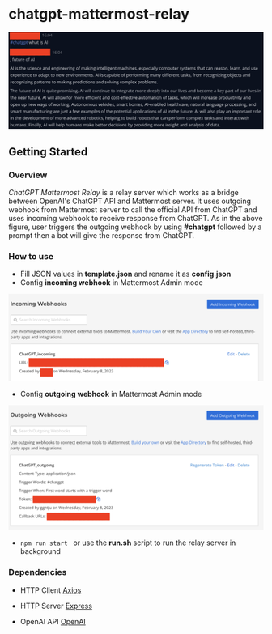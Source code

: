 # chatgpt-mattermost-relay
![Main Window](./assets/QA_example.png)
## Getting Started

### Overview

_ChatGPT Mattermost Relay_ is a relay server which works as a bridge between OpenAI's ChatGPT API and Mattermost server. It uses outgoing webhook from Mattermost server to call the official API from ChatGPT and uses incoming webhook to receive response from ChatGPT. As in the above figure, user triggers the outgoing webhook by using **#chatgpt** followed by a prompt then a bot will give the response from ChatGPT.  

### How to use

* Fill JSON values in **template.json** and rename it as **config.json**
* Config **incoming webhook** in Mattermost Admin mode

![incoming](./assets/incoming_webhook.png)

* Config **outgoing webhook** in Mattermost Admin mode

![outgoing](./assets/outgoing_webhook.png)

* ```npm run start ``` or use the **run.sh** script to run the relay server in background





### Dependencies

- HTTP Client [Axios](https://axios-http.com/)

- HTTP Server [Express](https://expressjs.com/)

- OpenAI API [OpenAI](https://openai.com/api/)